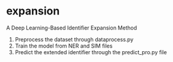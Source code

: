 # expansion
A Deep Learning-Based Identifier Expansion Method
1. Preprocess the dataset through dataprocess.py
2. Train the model from NER and SIM files
3. Predict the extended identifier through the predict_pro.py file
